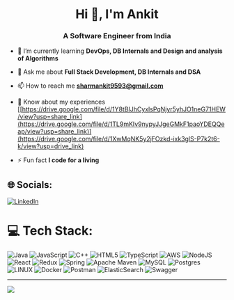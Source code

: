 <h1 align="center">Hi 👋, I'm Ankit</h1>
<h3 align="center">A Software Engineer from India</h3>

- 🌱 I’m currently learning **DevOps, DB Internals and Design and analysis of Algorithms**

- 💬 Ask me about **Full Stack Development, DB Internals and DSA**

- 📫 How to reach me **sharmankit9593@gmail.com**

- 📄 Know about my experiences [[https://drive.google.com/file/d/1Y8tBIJhCyxlsPqNjyr5yhJO1neG71HEW/view?usp=share_link](https://drive.google.com/file/d/1TL9mKIv9nypyJJgeGMkF1paoYDEQQeap/view?usp=share_link)](https://drive.google.com/file/d/1XwMqNK5y2jFOzkd-ixk3glS-P7k2t6-k/view?usp=drive_link)

- ⚡ Fun fact **I code for a living**

## 🌐 Socials:
[![LinkedIn](https://img.shields.io/badge/LinkedIn-%230077B5.svg?logo=linkedin&logoColor=white)](https://linkedin.com/in/ankit-sharma99) 

# 💻 Tech Stack:
![Java](https://img.shields.io/badge/java-%23ED8B00.svg?style=plastic&logo=java&logoColor=white) ![JavaScript](https://img.shields.io/badge/javascript-%23323330.svg?style=plastic&logo=javascript&logoColor=%23F7DF1E) ![C++](https://img.shields.io/badge/c++-%2300599C.svg?style=plastic&logo=c%2B%2B&logoColor=white)  ![HTML5](https://img.shields.io/badge/html5-%23E34F26.svg?style=plastic&logo=html5&logoColor=white) ![TypeScript](https://img.shields.io/badge/typescript-%23007ACC.svg?style=plastic&logo=typescript&logoColor=white) ![AWS](https://img.shields.io/badge/AWS-%23FF9900.svg?style=plastic&logo=amazon-aws&logoColor=white)  ![NodeJS](https://img.shields.io/badge/node.js-6DA55F?style=plastic&logo=node.js&logoColor=white) ![React](https://img.shields.io/badge/react-%2320232a.svg?style=plastic&logo=react&logoColor=%2361DAFB) ![Redux](https://img.shields.io/badge/redux-%23593d88.svg?style=plastic&logo=redux&logoColor=white) ![Spring](https://img.shields.io/badge/spring-%236DB33F.svg?style=plastic&logo=spring&logoColor=white) ![Apache Maven](https://img.shields.io/badge/Apache%20Maven-C71A36?style=plastic&logo=Apache%20Maven&logoColor=white) ![MySQL](https://img.shields.io/badge/mysql-%2300f.svg?style=plastic&logo=mysql&logoColor=white) ![Postgres](https://img.shields.io/badge/postgres-%23316192.svg?style=plastic&logo=postgresql&logoColor=white) ![LINUX](https://img.shields.io/badge/Linux-FCC624?style=plastic&logo=linux&logoColor=black) ![Docker](https://img.shields.io/badge/docker-%230db7ed.svg?style=plastic&logo=docker&logoColor=white) ![Postman](https://img.shields.io/badge/Postman-FF6C37?style=plastic&logo=postman&logoColor=white) ![ElasticSearch](https://img.shields.io/badge/-ElasticSearch-005571?style=plastic&logo=elasticsearch) ![Swagger](https://img.shields.io/badge/-Swagger-%23Clojure?style=plastic&logo=swagger&logoColor=white) 

---
[![](https://visitcount.itsvg.in/api?id=ankitsharma99&icon=2&color=5)](https://visitcount.itsvg.in)

<!-- Proudly created with GPRM ( https://gprm.itsvg.in ) -->
